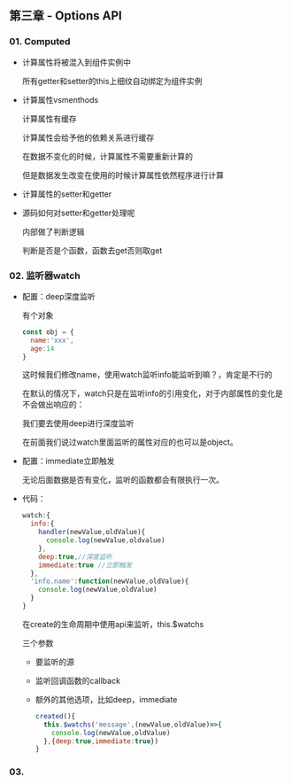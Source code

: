 ## 第三章 - Options API

### 01. Computed

- 计算属性将被混入到组件实例中

  所有getter和setter的this上细纹自动绑定为组件实例

- 计算属性vsmenthods

  计算属性有缓存

  计算属性会给予他的依赖关系进行缓存

  在数据不变化的时候，计算属性不需要重新计算的

  但是数据发生改变在使用的时候计算属性依然程序进行计算

- 计算属性的setter和getter

- 源码如何对setter和getter处理呢

  内部做了判断逻辑

  判断是否是个函数，函数去get否则取get

### 02. 监听器watch

- 配置：deep深度监听

  有个对象

  ```javascript
  const obj = {
    name:'xxx',
    age:14
  }
  ```

  这时候我们修改name，使用watch监听info能监听到嘛？，肯定是不行的

  在默认的情况下，watch只是在监听info的引用变化，对于内部属性的变化是不会做出响应的：

  我们要去使用deep进行深度监听

  在前面我们说过watch里面监听的属性对应的也可以是object。

- 配置：immediate立即触发

  无论后面数据是否有变化，监听的函数都会有限执行一次。

- 代码：

  ```javascript
  watch:{
    info:{
      handler(newValue,oldValue){
        console.log(newValue,oldvalue)
      },
      deep:true,//深度监听
      immediate:true //立即触发
    },
    'info.name':function(newValue,oldValue){
      console.log(newValue,oldValue)
    }
  }
  ```

  在create的生命周期中使用api来监听，this.$watchs

  三个参数

  - 要监听的源

  - 监听回调函数的callback

  - 额外的其他选项，比如deep，immediate

    ```javascript
    created(){
      this.$watchs('message',(newValue,oldValue)=>{
        console.log(newValue,oldValue)
      },{deep:true,immediate:true})
    }
    ```

### 03. 



